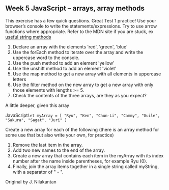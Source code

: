 ## Week 5 JavaScript – arrays, array methods

This exercise has a few quick questions. Great Test 1 practice! Use your browser’s console to write the statements/expressions. Try to use arrow functions where appropriate.
Refer to the MDN site if you are stuck, ex [useful string methods](https://developer.mozilla.org/en-US/docs/Learn/JavaScript/First_steps/Useful_string_methods)

1. Declare an array with the elements 'red', 'green', 'blue'
1. Use the forEach method to iterate over the array and write the uppercase word to the console.
1. Use the push method to add an element 'yellow'
1. Use the unshift method to add an element 'violet'
1. Use the map method to get a new array with all elements in uppercase letters
1. Use the filter method on the new array to get a new array with only those elements with lengths >= 5.
1. Check the contents of the three arrays, are they as you expect? 

A little deeper, given this array

JavaScript```let myArray = [ "Ryu", "Ken", "Chun-Li", "Cammy", "Guile", "Sakura", "Sagat", "Juri" ]```

Create a new array for each of the following (there is an array method for some use that but also write your own, for practice)
1. Remove the last item in the array.
1. Add two new names to the end of the array.
1. Create a new array that contains each item in the myArray with its index number after the name inside parentheses, for example Ryu (0). 
1. Finally, join the array items together in a single string called myString, with a separator of " - ".  


Original by J. Nilakantan 
